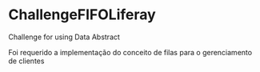 # ChallengeFIFOLiferay
Challenge for using Data Abstract

Foi requerido a implementação do conceito de filas para o gerenciamento de clientes
